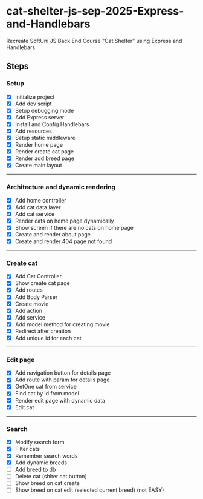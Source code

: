 # cat-shelter-js-sep-2025-Express-and-Handlebars
Recreate SoftUni JS Back End Course "Cat Shelter" using Express and Handlebars

## Steps

### Setup
 - [x] Initialize project
 - [x] Add dev script
 - [x] Setup debugging mode
 - [x] Add Express server
 - [x] Install and Config Handlebars
 - [x] Add resources
 - [x] Setup static middleware
 - [x] Render home page
 - [x] Render create cat page
 - [x] Render add breed page
 - [x] Create main layout
 ---
 ### Architecture and dynamic rendering
 - [x] Add home controller
 - [x] Add cat data layer
 - [x] Add cat service
 - [x] Render cats on home page dynamically
 - [x] Show screen if there are no cats on home page
 - [x] Create and render about page
 - [x] Create and render 404 page not found
 ---
 ### Create cat
 - [x] Add Cat Controller
 - [x] Show create cat page
 - [x] Add routes
 - [x] Add Body Parser
 - [x] Create movie
  - [x] Add action
  - [x] Add service
  - [x] Add model method for creating movie
 - [x] Redirect after creation
 - [x] Add unique id for each cat
 ---
 ### Edit page
 - [x] Add navigation button for details page
 - [x] Add route with param for details page
 - [x] GetOne cat from service
 - [x] Find cat by id from model
 - [x] Render edit page with dynamic data
 - [x] Edit cat
 ---
 ### Search
 - [x] Modify search form
 - [x] Filter cats
 - [x] Remember search words
 - [x] Add dynamic breeds
 - [ ] Add breed to db
 - [ ] Delete cat (shlter cat button)
 - [ ] Show breed on cat create
 - [ ] Show breed on cat edit (selected current breed) (not EASY)
